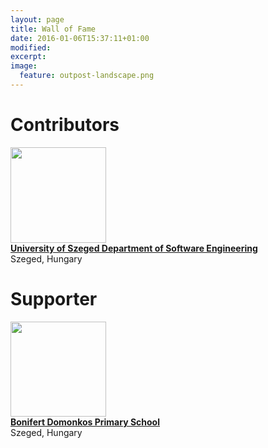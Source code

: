 ```yaml
---
layout: page
title: Wall of Fame
date: 2016-01-06T15:37:11+01:00
modified:
excerpt:
image:
  feature: outpost-landscape.png
---
```


# Contributors

<img src="{{ site.url }}/images/logo/szte.jpg" style="width: 20ex"/><br/>
**[University of Szeged Department of Software Engineering](http://www.sed.inf.u-szeged.hu/)**<br/>
Szeged, Hungary

# Supporter

<img src="{{ site.url }}/images/logo/boni.jpg" style="width: 20ex"/><br/>
**[Bonifert Domonkos Primary School](https://sites.google.com/a/bonifert.sulinet.hu/www/)**<br/>
Szeged, Hungary
